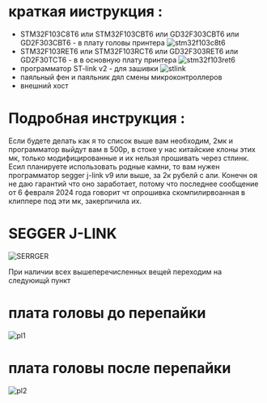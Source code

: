 # краткая ииструкция :
- STM32F103C8T6 или STM32F103CBT6 или GD32F303CBT6 или GD2F303CBT6 - в плату головы принтера
![stm32f103c8t6](https://i.ibb.co/smsSHh8/2226401171.jpg)
- STM32F103RET6 или STM32F103RCT6 или GD32F303RET6 или GD2F30TCT6 - в в основную плату принтера
![stm32f103ret6](https://i.ibb.co/M5bPX5s/Screenshot-3.png)
- программатор ST-link v2 - для зашивки
![stlink](https://i.ibb.co/258R6c4/Screenshot-2.png)
- паяльный фен и паяльник дял смены микроконтроллеров
- внешний хост

# Подробная инструкция :
Если будете делать как я то список выше вам необходим, 2мк и программатор выйдут вам в 500р, в стоке у  нас китайские клоны этих мк, только модифицированные и их нельзя прошивать через стлинк.
Есил планируете использовать родные камни, то вам нужен программатор segger j-link v9 или выше, за 2к рубелй с али. Конечн оя не даю гарантий что оно заработает, потому что последнее сообщение от 6 февраля 2024 года говорит чт опрошивка скомпилирвоанная в клиппере под эти мк, закерпичила их.
# SEGGER J-LINK
![SERRGER](https://ibb.co/dfpqz9H) 


При наличии всех вышеперечисленных вещей переходим на следуюищй пункт


# плата головы до перепайки
![pl1](https://ibb.co/rbdS5my)

# плата головы после перепайки
![pl2](https://i.ibb.co/tz8Yp2b/photo-2024-10-21-18-36-54.jpg)
